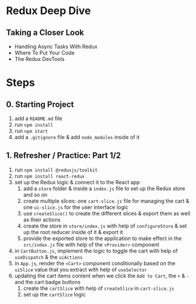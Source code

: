 # Redux Deep Dive

## Taking a Closer Look

- Handling Async Tasks With Redux
- Where To Put Your Code
- The Redux DevTools

# Steps

## 0. Starting Project

1. add a `README.md` file
2. run `npm install`
3. run `npm start`
4. add a `.gitignore` file & add `node_modules` inside of it

## 1. Refresher / Practice: Part 1/2

1. run `npm install @reduxjs/toolkit`
2. run `npm install react-redux`
3. set up the Redux logic & connect it to the React app
   1. add a `store` folder & inside a `index.js` file to set up the Redux store and so on
   2. create multiple slices: one `cart-slice.js` file for managing the cart & one `ui-slice.js` for the user interface logic
   3. use `createSlice()` to create the different slices & export them as well as their actions
   4. create the store in `store/index.js` with help of `configureStore` & set up the root reducer inside of it & export it
   5. provide the exported store to the application to make effect in the `src/index.js` file with help of the `<Provider>` component
4. in `CartButton.js`, implement the logic to toggle the cart with help of `useDispatch` & the `uiActions`
5. in `App.js`, render the `<Cart>` component conditionally based on the `uiSlice` value that you extract with help of `useSelector`
6. updating the cart items content when we click the `Add to Cart`, the `+` & `-` and the cart badge buttons
   1. create the `cartSlice` with help of `createSlice` in `cart-slice.js`
   2. set up the `cartSlice` logic
